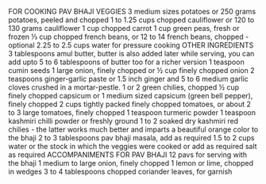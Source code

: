 FOR COOKING PAV BHAJI VEGGIES
3 medium sizes potatoes or 250 grams potatoes, peeled and chopped
1 to 1.25 cups chopped cauliflower or 120 to 130 grams cauliflower
1 cup chopped carrot
1 cup green peas, fresh or frozen
⅓ cup chopped french beans, or 12 to 14 french beans, chopped - optional
2.25 to 2.5 cups water for pressure cooking
OTHER INGREDIENTS
3 tablespoons amul butter, butter is also added later while serving, you can add upto 5 to 6 tablespoons of butter too for a richer version
1 teaspoon cumin seeds
1 large onion, finely chopped or ½ cup finely chopped onion
2 teaspoons ginger-garlic paste or 1.5 inch ginger and 5 to 6 medium garlic cloves crushed in a mortar-pestle.
1 or 2 green chilies, chopped
½ cup finely chopped capsicum or 1 medium sized capsicum (green bell pepper), finely chopped
2 cups tightly packed finely chopped tomatoes, or about 2 to 3 large tomatoes, finely chopped
1 teaspoon turmeric powder
1 teaspoon kashmiri chilli powder or freshly ground 1 to 2 soaked dry kashmiri red chilies - the latter works much better and imparts a beautiful orange color to the bhaji
2 to 3 tablespoons pav bhaji masala, add as required
1.5 to 2 cups water or the stock in which the veggies were cooked or add as required
salt as required
ACCOMPANIMENTS FOR PAV BHAJI
12 pavs for serving with the bhaji
1 medium to large onion, finely chopped
1 lemon or lime, chopped in wedges
3 to 4 tablespoons chopped coriander leaves, for garnish
